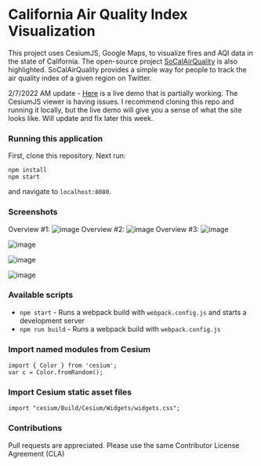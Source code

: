 # California Air Quality Index Visualization

This project uses CesiumJS, Google Maps, to visualize fires and AQI data in the state of California. The open-source project [SoCalAirQuality](https://github.com/ian-r-rose/SoCalAirQuality) is also highlighted. SoCalAirQuality provides a simple way for people to track the air quality index of a given region on Twitter.

2/7/2022 AM update - [Here](https://srothst1.github.io/dist/index.html) is a live demo that is partially working. The CesiumJS viewer is having issues. I recommend cloning this repo and running it locally, but the live demo will give you a sense of what the site looks like. Will update and fix later this week.

### Running this application

First, clone this repository. Next run:
```
npm install
npm start
```

and navigate to `localhost:8080`.

### Screenshots
Overview #1:
![image](https://user-images.githubusercontent.com/39531367/152823235-dc8a9fd6-30c9-485a-9560-046935565b12.png)
Overview #2:
![image](https://user-images.githubusercontent.com/39531367/152823273-e38ef0b4-dd0d-4b6d-bde8-20364a24ed8b.png)
Overview #3:
![image](https://user-images.githubusercontent.com/39531367/152823297-aeead78c-841b-41a3-8a99-909e15f7a652.png)


![image](https://user-images.githubusercontent.com/39531367/133108520-1a90e288-e285-48e8-8d73-ed7e09ada6b5.png)

![image](https://user-images.githubusercontent.com/39531367/132901053-711ae4e8-3814-4018-80dd-b9b0535174b6.png)

![image](https://user-images.githubusercontent.com/39531367/133159194-103c6a04-6c52-419f-b649-1f5725bc3272.png)

### Available scripts

* `npm start` - Runs a webpack build with `webpack.config.js` and starts a development server
* `npm run build` - Runs a webpack build with `webpack.config.js` 

### Import named modules from Cesium

```
import { Color } from 'cesium';
var c = Color.fromRandom();
```

### Import Cesium static asset files

```
import "cesium/Build/Cesium/Widgets/widgets.css";
```

### Contributions

Pull requests are appreciated. Please use the same Contributor License Agreement (CLA)
